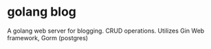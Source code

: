 # golang blog
 A golang web server for blogging. CRUD operations. Utilizes Gin Web framework,  Gorm (postgres)
